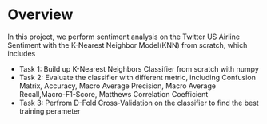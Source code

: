 # Overview 
In this project, we perform sentiment analysis on the Twitter US Airline Sentiment with the K-Nearest Neighbor Model(KNN) from scratch, which includes
* Task 1: Build up K-Nearest Neighbors Classifier from scratch with numpy
* Task 2: Evaluate the classifier with different metric, including Confusion Matrix, Accuracy, Macro Average Precision, Macro Average Recall,Macro-F1-Score, Matthews Correlation Coefficient
* Task 3: Perfrom D-Fold Cross-Validation on the classifier to find the best training perameter
